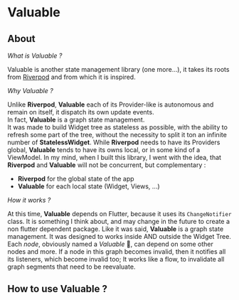 # Valuable

## About
_What is Valuable ?_  

 Valuable is another state management library (one more...), it takes its roots from [Riverpod]([https://](https://riverpod.dev/fr/)) and from which it is inspired.

_Why Valuable ?_

 Unlike **Riverpod**, **Valuable** each of its Provider-like is autonomous and remain on itself, it dispatch its own update events.  
 In fact, **Valuable** is a graph state management.  
 It was made to build Widget tree as stateless as possible, with the ability to refresh some part of the tree, without the necessity to split it ton an infinite number of **StatelessWidget**.
 While **Riverpod** needs to have its Providers global, **Valuable** tends to have its owns local, or in some kind of a ViewModel.
 In my mind, when I built this library, I went with the idea, that **Riverpod** and **Valuable** will not be concurrent, but complementary :
 - **Riverpod** for the global state of the app
 - **Valuable** for each local state (Widget, Views, ...)

_How it works ?_

 At this time, **Valuable** depends on Flutter, because it uses its ``ChangeNotifier`` class. It is something I think about, and may change in the future to create a non flutter dependent package.
 Like it was said, **Valuable** is a graph state management. It was designed to works inside AND outside the Widget Tree.
 Each _node_, obviously named a _Valuable_ 🎉, can depend on some other nodes and more. If a node in this graph becomes invalid, then it notifies all its listeners, which become invalid too; It works like a flow, to invalidate all graph segments that need to be reevaluate.

## How to use Valuable ?